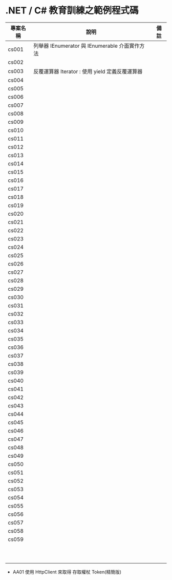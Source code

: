 # .NET / C# 教育訓練之範例程式碼

|專案名稱|說明|備註|
|-|-|-|
|cs001|列舉器 IEnumerator 與 IEnumerable 介面實作方法||
|cs002|||
|cs003|反覆運算器 Iterator : 使用 yield 定義反覆運算器||
|cs004|||
|cs005|||
|cs006|||
|cs007|||
|cs008|||
|cs009|||
|cs010|||
|cs011|||
|cs012|||
|cs013|||
|cs014|||
|cs015|||
|cs016|||
|cs017|||
|cs018|||
|cs019|||
|cs020|||
|cs021|||
|cs022|||
|cs023|||
|cs024|||
|cs025|||
|cs026|||
|cs027|||
|cs028|||
|cs029|||
|cs030|||
|cs031|||
|cs032|||
|cs033|||
|cs034|||
|cs035|||
|cs036|||
|cs037|||
|cs038|||
|cs039|||
|cs040|||
|cs041|||
|cs042|||
|cs043|||
|cs044|||
|cs045|||
|cs046|||
|cs047|||
|cs048|||
|cs049|||
|cs050|||
|cs051|||
|cs052|||
|cs053|||
|cs054|||
|cs055|||
|cs056|||
|cs057|||
|cs058|||
|cs059|||
||||
||||
||||
||||
||||
||||
||||
||||
||||
||||

* AA01 使用 HttpClient 來取得 存取權杖 Token(精簡版)

